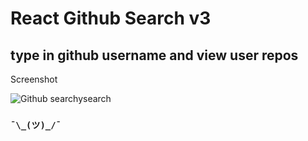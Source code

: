 # React Github Search v3
## type in github username and view user repos

Screenshot

![Github searchysearch](/images/logo.png)

### `¯\_(ツ)_/¯`
